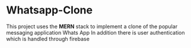 # Whatsapp-Clone

This project uses the **MERN** stack to implement a clone of the popular messaging application Whats App
In addition there is user authentication which is handled through firebase
